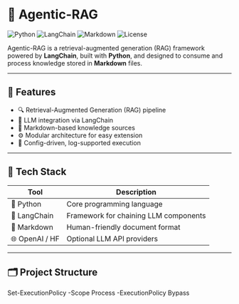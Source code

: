 # 🤖 Agentic-RAG

![Python](https://img.shields.io/badge/Python-3.10%2B-blue?logo=python&logoColor=white)
![LangChain](https://img.shields.io/badge/LangChain-Framework-purple?logo=langchain)
![Markdown](https://img.shields.io/badge/Markdown-Content-lightgrey?logo=markdown)
![License](https://img.shields.io/badge/License-MIT-green.svg)

Agentic-RAG is a retrieval-augmented generation (RAG) framework powered by **LangChain**, built with **Python**, and designed to consume and process knowledge stored in **Markdown** files.

---

## 🚀 Features

- 🔍 Retrieval-Augmented Generation (RAG) pipeline
- 🧠 LLM integration via LangChain
- 📝 Markdown-based knowledge sources
- ⚙️ Modular architecture for easy extension
- 🔧 Config-driven, log-supported execution

---

## 🧰 Tech Stack

| Tool        | Description                             |
|-------------|-----------------------------------------|
| 🐍 Python   | Core programming language               |
| 🧩 LangChain | Framework for chaining LLM components   |
| 📄 Markdown | Human-friendly document format          |
| 🌐 OpenAI / HF | Optional LLM API providers            |

---

## 🗂️ Project Structure
 Set-ExecutionPolicy -Scope Process -ExecutionPolicy Bypass


 